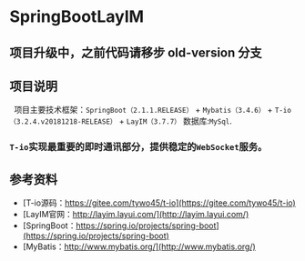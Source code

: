 # SpringBootLayIM

## 项目升级中，之前代码请移步 old-version 分支

## 项目说明
&nbsp;&nbsp;项目主要技术框架：`SpringBoot（2.1.1.RELEASE）` + `Mybatis（3.4.6）` + `T-io（3.2.4.v20181218-RELEASE）` + `LayIM（3.7.7）`  数据库:`MySql`. 

### `T-io`实现最重要的即时通讯部分，提供稳定的`WebSocket`服务。



## 参考资料

* [T-io源码：https://gitee.com/tywo45/t-io](https://gitee.com/tywo45/t-io)
* [LayIM官网：http://layim.layui.com/](http://layim.layui.com/)
* [SpringBoot：https://spring.io/projects/spring-boot](https://spring.io/projects/spring-boot)
* [MyBatis：http://www.mybatis.org/](http://www.mybatis.org/)
